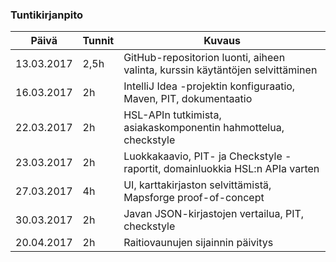 ### Tuntikirjanpito
Päivä | Tunnit | Kuvaus
--- | --- | ---
13.03.2017 | 2,5h | GitHub-repositorion luonti, aiheen valinta, kurssin käytäntöjen selvittäminen
16.03.2017 | 2h | IntelliJ Idea -projektin konfiguraatio, Maven, PIT, dokumentaatio
22.03.2017 | 2h | HSL-APIn tutkimista, asiakaskomponentin hahmottelua, checkstyle
23.03.2017 | 2h | Luokkakaavio, PIT- ja Checkstyle -raportit, domainluokkia HSL:n APIa varten
27.03.2017 | 4h | UI, karttakirjaston selvittämistä, Mapsforge proof-of-concept
30.03.2017 | 2h | Javan JSON-kirjastojen vertailua, PIT, checkstyle
20.04.2017 | 2h | Raitiovaunujen sijainnin päivitys
